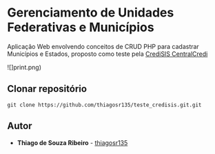  # Gerenciamento de Unidades Federativas e Municípios

Aplicação Web envolvendo conceitos de CRUD PHP para cadastrar Municípios e Estados, proposto como teste pela [CrediSIS CentralCredi](https://credisis.com.br/central-credi)

![]print.png)

## Clonar repositório

`` git clone https://github.com/thiagosr135/teste_credisis.git.git ``

## Autor
* **Thiago de Souza Ribeiro** - [thiagosr135](https://github.com/thiagosr135)
